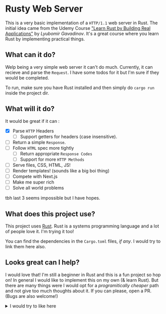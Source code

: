 # Rusty Web Server

This is a very basic implementation of a `HTTP/1.1` web server in Rust. The initial idea came from the Udemy Course ["Learn Rust by Building Real Applications"](https://www.udemy.com/course/rust-fundamentals/) by _Lyubomir Gavadinov_. It's a great course where you learn Rust by implementing practical things.

## What can it do?

Welp being a very simple web server it can't do much. Currently, it can recieve and parse the `Request`. I have some todos for it but I'm sure if they would be completed.

To run, make sure you have Rust installed and then simply do `cargo run` inside the project dir.

## What will it do?

It would be great if it can :

- [x] Parse `HTTP` Headers
  - [ ] Support getters for headers (case insensitive).
- [ ] Return a simple `Response`.
- [ ] Follow `HTML` spec more tightly
  - [ ] Return appropriate `Response Codes`
  - [ ] Support for more `HTTP Methods`
- [ ] Serve files, CSS, HTML, JS!
- [ ] Render templates! (sounds like a big boi thing)
- [ ] Compete with Next.js
- [ ] Make me super rich
- [ ] Solve all world problems

tbh last 3 seems impossible but I have hopes.

## What does this project use?

This project uses [Rust](https://www.rust-lang.org/). Rust is a systems programming language and a lot of people love it. I'm trying it too!

You can find the dependencies in the `Cargo.toml` files, _if any_. I would try to link them here also.

## Looks great can I help?

I would love that! I'm still a beginner in Rust and this is a fun project so hop on! In general I would like to implement this on my own (& learn Rust). But there are many things were I would opt for a _programitically cheaper_ path and not give too much thoughts about it. If you can please, open a PR. (Bugs are also welcome!)

<details><summary>I would try to like here</summary>
I Forgor 💀
</details>
